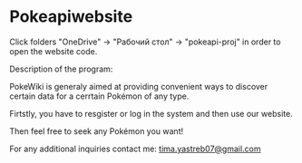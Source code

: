 ﻿# Pokeapiwebsite
Click folders "OneDrive" -> "Рабочий стол" -> "pokeapi-proj" in order to open the website code. 

Description of the program:

PokeWiki is generaly aimed at providing convenient ways to discover certain data for a cerrtain Pokémon of any type. 

Firtstly, you have to resgister or log in the system and then use our website. 

Then feel free to seek any Pokémon you want!

For any additional inquiries contact me:
tima.yastreb07@gmail.com
